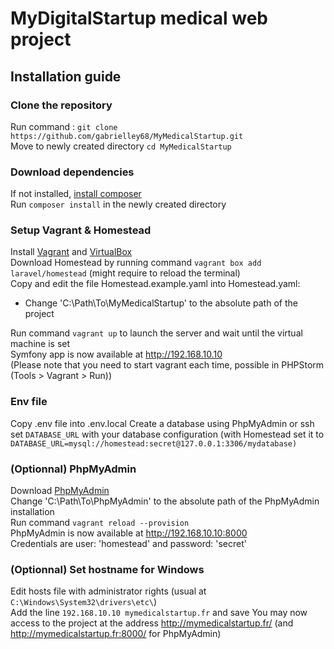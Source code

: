 # MyDigitalStartup medical web project
## Installation guide
### Clone the repository
Run command : `git clone https://github.com/gabrielley68/MyMedicalStartup.git`  
Move to newly created directory `cd MyMedicalStartup`  

### Download dependencies
If not installed, [install composer](https://getcomposer.org)  
Run `composer install` in the newly created directory

### Setup Vagrant & Homestead
Install [Vagrant](https://www.vagrantup.com/downloads.html) and [VirtualBox](https://www.virtualbox.org/wiki/Downloads)  
Download Homestead by running command `vagrant box add laravel/homestead` (might require to reload the terminal)  
Copy and edit the file Homestead.example.yaml into Homestead.yaml:  
 - Change 'C:\Path\To\MyMedicalStartup' to the absolute path of the project  

Run command `vagrant up` to launch the server and wait until the virtual machine is set  
Symfony app is now available at http://192.168.10.10   
(Please note that you need to start vagrant each time, possible in PHPStorm (Tools > Vagrant > Run))

### Env file
Copy .env file into .env.local
Create a database using PhpMyAdmin or ssh
set `DATABASE_URL` with your database configuration (with Homestead set it to `DATABASE_URL=mysql://homestead:secret@127.0.0.1:3306/mydatabase)` 
 
### (Optionnal) PhpMyAdmin
Download [PhpMyAdmin](https://www.phpmyadmin.net)  
Change 'C:\Path\To\PhpMyAdmin' to the absolute path of the PhpMyAdmin installation  
Run command `vagrant reload --provision`  
PhpMyAdmin is now available at http://192.168.10.10:8000  
Credentials are user: 'homestead' and password: 'secret'  
  
### (Optionnal) Set hostname for Windows
Edit hosts file with administrator rights (usual at `C:\Windows\System32\drivers\etc\`)  
Add the line `192.168.10.10 mymedicalstartup.fr` and save
You may now access to the project at the address http://mymedicalstartup.fr/ (and http://mymedicalstartup.fr:8000/ for PhpMyAdmin)
